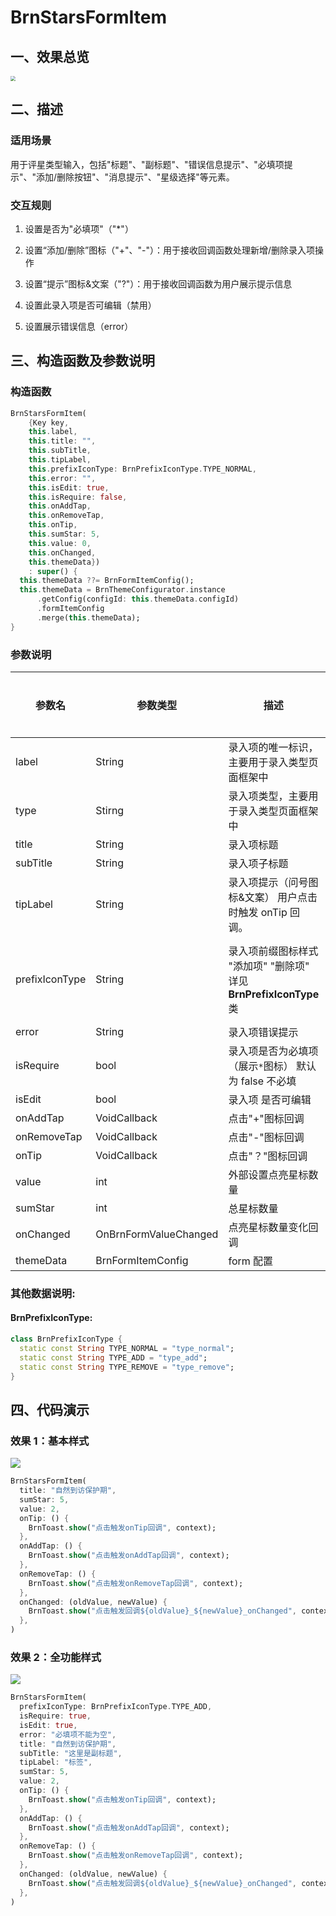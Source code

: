 # BrnStarsFormItem

## 一、效果总览

<img src="./img/BrnStarsFormItemIntro.png" style="zoom:50%;" />

## 二、描述

### 适用场景

用于评星类型输入，包括"标题"、"副标题"、"错误信息提示"、"必填项提示"、"添加/删除按钮"、"消息提示"、"星级选择"等元素。

### 交互规则

1. 设置是否为"必填项"（"\*"）

2. 设置“添加/删除”图标（"+"、"-"）：用于接收回调函数处理新增/删除录入项操作

3. 设置“提示”图标&文案（"?"）：用于接收回调函数为用户展示提示信息

4. 设置此录入项是否可编辑（禁用）

5. 设置展示错误信息（error）

## 三、构造函数及参数说明

### 构造函数

```dart
BrnStarsFormItem(
    {Key key,
    this.label,
    this.title: "",
    this.subTitle,
    this.tipLabel,
    this.prefixIconType: BrnPrefixIconType.TYPE_NORMAL,
    this.error: "",
    this.isEdit: true,
    this.isRequire: false,
    this.onAddTap,
    this.onRemoveTap,
    this.onTip,
    this.sumStar: 5,
    this.value: 0,
    this.onChanged,
    this.themeData})
    : super() {
  this.themeData ??= BrnFormItemConfig();
  this.themeData = BrnThemeConfigurator.instance
      .getConfig(configId: this.themeData.configId)
      .formItemConfig
      .merge(this.themeData);
}
```

### 参数说明

| **参数名**     | **参数类型**          | **描述**                                                           | **是否必填** | **默认值**                       | **备注**                                                                                                                                |
| -------------- | --------------------- | ------------------------------------------------------------------ | ------------ | -------------------------------- | --------------------------------------------------------------------------------------------------------------------------------------- |
| label          | String                | 录入项的唯一标识，主要用于录入类型页面框架中                       | 否           | 无                               |                                                                                                                                         |
| type           | Stirng                | 录入项类型，主要用于录入类型页面框架中                             | 否           | BrnInputItemType.STAR_INPUT_TYPE | 外部可根据此字段判断表单项类型                                                                                                          |
| title          | String                | 录入项标题                                                         | 否           | ''                               |                                                                                                                                         |
| subTitle       | String                | 录入项子标题                                                       | 否           | 无                               |                                                                                                                                         |
| tipLabel       | String                | 录入项提示（问号图标&文案） 用户点击时触发 onTip 回调。            | 否           | 备注中类型 3                     | 1. 设置"空字符串"时展示问号图标 2. 设置"非空字符串"时展示问号图标&文案 3. 若不赋值或赋值为 null 时，不显示提示项                        |
| prefixIconType | String                | 录入项前缀图标样式 "添加项" "删除项" 详见 **BrnPrefixIconType** 类 | 否           | BrnPrefixIconType.TYPE_NORMAL    | 1. 不展示图标：BrnPrefixIconType.TYPE_NORMAL 2. 展示加号图标：BrnPrefixIconType.TYPE_ADD 3. 展示减号图标：BrnPrefixIconType.TYPE_REMOVE |
| error          | String                | 录入项错误提示                                                     | 否           | ''                               |                                                                                                                                         |
| isRequire      | bool                  | 录入项是否为必填项（展示`*`图标） 默认为 false 不必填              | 否           | false                            |                                                                                                                                         |
| isEdit         | bool                  | 录入项 是否可编辑                                                  | 否           | true                             | true：可编辑 false：禁用                                                                                                                |
| onAddTap       | VoidCallback          | 点击"+"图标回调                                                    | 否           | 无                               | 见**prefixIconType**字段                                                                                                                |
| onRemoveTap    | VoidCallback          | 点击"-"图标回调                                                    | 否           | 无                               | 见**prefixIconType**字段                                                                                                                |
| onTip          | VoidCallback          | 点击"？"图标回调                                                   | 否           | 无                               | 见**tipLabel**字段                                                                                                                      |
| value          | int                   | 外部设置点亮星标数量                                               | 否           | 0                                |                                                                                                                                         |
| sumStar        | int                   | 总星标数量                                                         | 否           | 5                                |                                                                                                                                         |
| onChanged      | OnBrnFormValueChanged | 点亮星标数量变化回调                                               | 否           | 无                               |                                                                                                                                         |
| themeData      | BrnFormItemConfig     | form 配置                                                          | 否           | 无                               |                                                                                                                                         |

### 其他数据说明:

#### BrnPrefixIconType:

```dart
class BrnPrefixIconType {
  static const String TYPE_NORMAL = "type_normal";
  static const String TYPE_ADD = "type_add";
  static const String TYPE_REMOVE = "type_remove";
}
```

## 四、代码演示

### 效果 1：基本样式

![](./img/BrnStarsFormItemDemo1.png)

```dart
BrnStarsFormItem(
  title: "自然到访保护期",
  sumStar: 5,
  value: 2,
  onTip: () {
    BrnToast.show("点击触发onTip回调", context);
  },
  onAddTap: () {
    BrnToast.show("点击触发onAddTap回调", context);
  },
  onRemoveTap: () {
    BrnToast.show("点击触发onRemoveTap回调", context);
  },
  onChanged: (oldValue, newValue) {
    BrnToast.show("点击触发回调${oldValue}_${newValue}_onChanged", context);
  },
)
```

### 效果 2：全功能样式

![](./img/BrnStarsFormItemDemo2.png)

```dart
BrnStarsFormItem(
  prefixIconType: BrnPrefixIconType.TYPE_ADD,
  isRequire: true,
  isEdit: true,
  error: "必填项不能为空",
  title: "自然到访保护期",
  subTitle: "这里是副标题",
  tipLabel: "标签",
  sumStar: 5,
  value: 2,
  onTip: () {
    BrnToast.show("点击触发onTip回调", context);
  },
  onAddTap: () {
    BrnToast.show("点击触发onAddTap回调", context);
  },
  onRemoveTap: () {
    BrnToast.show("点击触发onRemoveTap回调", context);
  },
  onChanged: (oldValue, newValue) {
    BrnToast.show("点击触发回调${oldValue}_${newValue}_onChanged", context);
  },
)
```
